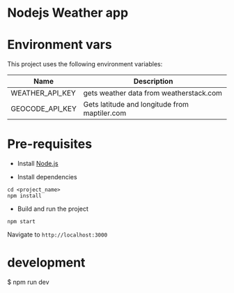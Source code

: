 # Nodejs Weather app

# Environment vars
This project uses the following environment variables:

| Name                          | Description                         |
| ----------------------------- | ------------------------------------| 
|WEATHER_API_KEY                | gets weather data from weatherstack.com | 
|GEOCODE_API_KEY                | Gets latitude and longitude from maptiler.com|


# Pre-requisites
- Install [Node.js](https://nodejs.org/en/) 

- Install dependencies
```
cd <project_name>
npm install
```
- Build and run the project
```
npm start
```
  Navigate to `http://localhost:3000`

  
# development
$ npm run dev
